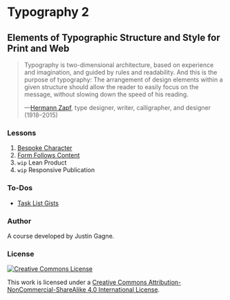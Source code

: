# Typography 2
## Elements of Typographic Structure and Style for Print and Web

> Typography is two-dimensional architecture, based on experience and imagination, and guided by rules and readability. And this is the purpose of typography: The arrangement of design elements within a given structure should allow the reader to easily focus on the message, without slowing down the speed of his reading.
>
> —[Hermann Zapf](https://qz.com/421855/hermann-zapf-the-font-designer-behind-palatino-and-zapf-dingbats-has-died-at-96/), type designer, writer, calligrapher, and designer (1918–2015)


### Lessons

1. [Bespoke Character](01-bespoke-character.md)
2. [Form Follows Content](02-form-follows-content.md)
3. `wip` Lean Product
4. `wip` Responsive Publication


### To-Dos

- [Task List Gists](https://github.com/jgagne/typography-2-fa-17/issues/1)


### Author

A course developed by Justin Gagne.


### License

<a rel="license" href="http://creativecommons.org/licenses/by-nc-sa/4.0/"><img alt="Creative Commons License" style="border-width:0" src="https://i.creativecommons.org/l/by-nc-sa/4.0/80x15.png" /></a>

This work is licensed under a <a rel="license" href="http://creativecommons.org/licenses/by-nc-sa/4.0/">Creative Commons Attribution-NonCommercial-ShareAlike 4.0 International License</a>.
